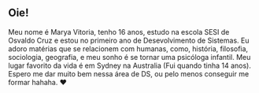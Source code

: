 ## Oie!
Meu nome é Marya Vitoria, tenho 16 anos, estudo na escola SESI de Osvaldo Cruz e estou no primeiro ano de Desevolvimento de Sistemas. Eu adoro matérias que se relacionem com humanas, como, história, filosofia, sociologia, geografia, e meu sonho é se tornar uma psicóloga infantil. Meu lugar favorito da vida é em Sydney na Australia (Fui quando tinha 14 anos). Espero me dar muito bem nessa área de DS, ou pelo menos conseguir me formar hahaha. ❤️
